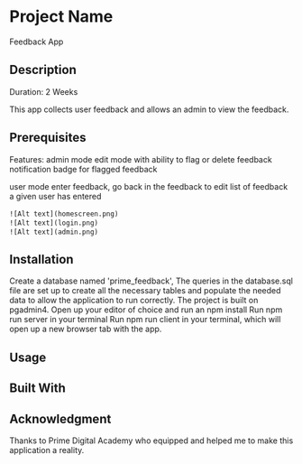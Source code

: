 # Project Name

Feedback App

## Description
Duration: 2 Weeks

This app collects user feedback and allows an admin to view the feedback.

## Prerequisites

Features:
admin mode
    edit mode with ability to flag or delete feedback
    notification badge for flagged feedback

user mode
    enter feedback, go back in the feedback to edit
    list of feedback a given user has entered

    ![Alt text](homescreen.png)
    ![Alt text](login.png)
    ![Alt text](admin.png)

## Installation

Create a database named 'prime_feedback',
The queries in the database.sql file are set up to create all the necessary tables and populate the needed data to allow the application to run correctly. The project is built on pgadmin4.
Open up your editor of choice and run an npm install
Run npm run server in your terminal
Run npm run client in your terminal, which will open up a new browser tab with the app.

## Usage

## Built With

## Acknowledgment
Thanks to Prime Digital Academy who equipped and helped me to make this application a reality.

